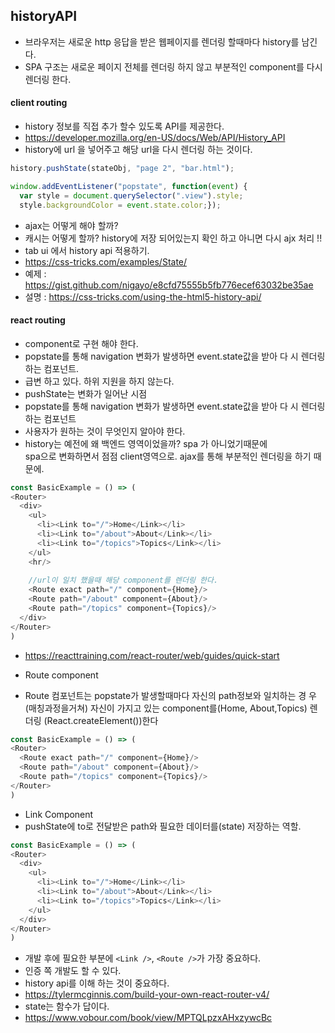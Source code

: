 ## historyAPI

- 브라우저는 새로운 http 응답을 받은 웹페이지를 렌더링 할때마다 history를 남긴다.
- SPA 구조는 새로운 페이지 전체를 렌더링 하지 않고 부분적인 component를 다시 렌더링 한다.

#### client routing
- history 정보를 직접 추가 할수 있도록 API를 제공한다.
- https://developer.mozilla.org/en-US/docs/Web/API/History_API
- history에 url 을 넣어주고 해당 url을 다시 렌더링 하는 것이다.

~~~javascript
history.pushState(stateObj, "page 2", "bar.html");

window.addEventListener("popstate", function(event) {
  var style = document.querySelector(".view").style;
  style.backgroundColor = event.state.color;});
~~~
- ajax는 어떻게 해야 할까? 
- 캐시는 어떻게 할까? history에 저장 되어있는지 확인 하고 아니면 다시 ajx 처리 !! 
- tab ui 에서 history api 적용하기.
- https://css-tricks.com/examples/State/
- 예제 : https://gist.github.com/nigayo/e8cfd75555b5fb776ecef63032be35ae
- 설명 : https://css-tricks.com/using-the-html5-history-api/

#### react routing
- component로 구현 해야 한다.
- popstate를 통해 navigation 변화가 발생하면 event.state값을 받아 다
  시 렌더링 하는 컴포넌트.
- 급변 하고 있다. 하위 지원을 하지 않는다.
- pushState는 변화가 일어난 시점
- popstate를 통해 navigation 변화가 발생하면 event.state값을 받아 다
  시 렌더링 하는 컴포넌트
- 사용자가 원하는 것이 무엇인지 알아야 한다.
- history는 예전에 왜 백엔드 영역이었을까? spa 가 아니었기때문에  
  spa으로 변화하면서 점점 client영역으로. ajax를 통해 부분적인 렌더링을 하기 때문에. 

~~~javascript
const BasicExample = () => (
<Router>
  <div>
    <ul>
      <li><Link to="/">Home</Link></li>
      <li><Link to="/about">About</Link></li>
      <li><Link to="/topics">Topics</Link></li>
    </ul>
    <hr/>
    
    //url이 일치 했을때 해당 component를 렌더링 한다.
    <Route exact path="/" component={Home}/>
    <Route path="/about" component={About}/>
    <Route path="/topics" component={Topics}/>
  </div>
</Router>
)
~~~

- https://reacttraining.com/react-router/web/guides/quick-start

- Route component
 - Route 컴포넌트는 popstate가 발생할때마다 자신의 path정보와 일치하는 경
   우(매칭과정을거쳐)
   자신이 가지고 있는 component를(Home, About,Topics) 렌더링
   (React.createElement())한다
~~~javascript
const BasicExample = () => (
<Router>
  <Route exact path="/" component={Home}/>
  <Route path="/about" component={About}/>
  <Route path="/topics" component={Topics}/>
</Router>
)
~~~

- Link Component
 - pushState에 to로 전달받은 path와 필요한 데이터를(state) 저장하는 역할.
~~~javascript
const BasicExample = () => (
<Router>
  <div>
    <ul>
      <li><Link to="/">Home</Link></li>
      <li><Link to="/about">About</Link></li>
      <li><Link to="/topics">Topics</Link></li>
    </ul>
  </div>
</Router>
)
~~~

- 개발 후에 필요한 부분에 `<Link />`, `<Route />`가 가장 중요하다.
- 인증 쪽 개발도 할 수 있다.
- history api를 이해 하는 것이 중요하다.
 - https://tylermcginnis.com/build-your-own-react-router-v4/ 
- state는 함수가 답이다.
 - https://www.vobour.com/book/view/MPTQLpzxAHxzywcBc 